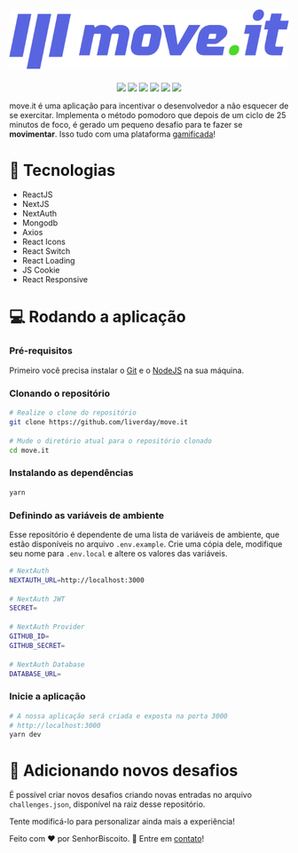 # <h1 align="center"> ![Logo](./.github/logo-readme.svg) </h1>

<p align="center">
    <img src="https://img.shields.io/github/repo-size/liverday/move.it">
    <img src="https://img.shields.io/github/license/liverday/move.it">
    <img src="https://img.shields.io/github/languages/count/liverday/move.it">
    <img src="https://img.shields.io/github/languages/top/liverday/move.it">
    <img src="https://img.shields.io/github/contributors/liverday/move.it">
    <img src="https://img.shields.io/github/last-commit/liverday/move.it">
</p>

<span>move.it</span> é uma aplicação para incentivar o desenvolvedor a não esquecer de se exercitar. Implementa o método pomodoro que depois de um ciclo de 25 minutos de foco, é gerado um pequeno desafio para te fazer se **movimentar**. Isso tudo com uma plataforma [gamificada](https://www.techtudo.com.br/noticias/noticia/2016/07/o-que-e-gamificacao-conheca-ciencia-que-traz-os-jogos-para-o-cotidiano.html)!

# :hammer: Tecnologias

- ReactJS
- NextJS
- NextAuth
- Mongodb
- Axios
- React Icons
- React Switch
- React Loading
- JS Cookie
- React Responsive

# :computer: Rodando a aplicação

### Pré-requisitos

Primeiro você precisa instalar o [Git](https://git-scm.com/book/en/v2/Getting-Started-Installing-Git) e o [NodeJS](https://nodejs.org/en/) na sua máquina.

### Clonando o repositório

```bash
# Realize o clone do repositório
git clone https://github.com/liverday/move.it

# Mude o diretório atual para o repositório clonado
cd move.it
```

### Instalando as dependências

```bash
yarn
```

### Definindo as variáveis de ambiente

Esse repositório é dependente de uma lista de variáveis de ambiente, que estão disponíveis no arquivo `.env.example`. Crie uma cópia dele, modifique seu nome para `.env.local` e altere os valores das variáveis.

```bash
# NextAuth
NEXTAUTH_URL=http://localhost:3000

# NextAuth JWT
SECRET=

# NextAuth Provider
GITHUB_ID=
GITHUB_SECRET=

# NextAuth Database
DATABASE_URL=
```

### Inicie a aplicação

```bash
# A nossa aplicação será criada e exposta na porta 3000 
# http://localhost:3000
yarn dev
```

# :running: Adicionando novos desafios

É possível criar novos desafios criando novas entradas no arquivo `challenges.json`, disponível na raiz desse repositório.

Tente modificá-lo para personalizar ainda mais a experiência!

Feito com :heart: por SenhorBiscoito. :handshake: Entre em [contato](https://www.linkedin.com/in/mirandajean)!

